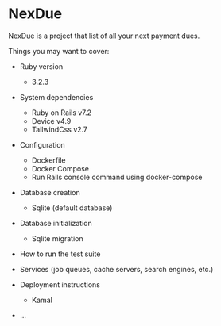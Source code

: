 # NexDue

NexDue is a project that list of all your next payment dues.

Things you may want to cover:

* Ruby version
    - 3.2.3

* System dependencies
    - Ruby on Rails v7.2
    - Device v4.9
    - TailwindCss v2.7

* Configuration
    - Dockerfile
    - Docker Compose
    - Run Rails console command using docker-compose

* Database creation
    - Sqlite (default database)

* Database initialization
    - Sqlite migration

* How to run the test suite

* Services (job queues, cache servers, search engines, etc.)

* Deployment instructions
    - Kamal

* ...
